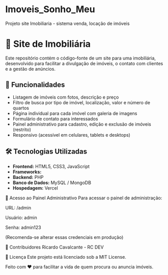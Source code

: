# Imoveis_Sonho_Meu
Projeto site Imobiliaria - sistema venda, locação de imóveis

# 🏡 Site de Imobiliária

Este repositório contém o código-fonte de um site para uma imobiliária, desenvolvido para facilitar a divulgação de imóveis, o contato com clientes e a gestão de anúncios.

## 📌 Funcionalidades

- Listagem de imóveis com fotos, descrição e preço
- Filtro de busca por tipo de imóvel, localização, valor e número de quartos
- Página individual para cada imóvel com galeria de imagens
- Formulário de contato para interessados
- Painel administrativo para cadastro, edição e exclusão de imóveis (restrito)
- Responsivo (acessível em celulares, tablets e desktops)

## 🛠️ Tecnologias Utilizadas

- **Frontend:** HTML5, CSS3, JavaScript
- **Frameworks:**
- **Backend:** PHP 
- **Banco de Dados:** MySQL / MongoDB
- **Hospedagem:** Vercel


🔐 Acesso ao Painel Administrativo
Para acessar o painel de administração:

URL: /admin

Usuário: admin

Senha: admin123

(Recomenda-se alterar essas credenciais em produção)

👥 Contribuidores
Ricardo Cavalcante - RC DEV


📄 Licença
Este projeto está licenciado sob a MIT License.

Feito com ❤️ para facilitar a vida de quem procura ou anuncia imóveis.



